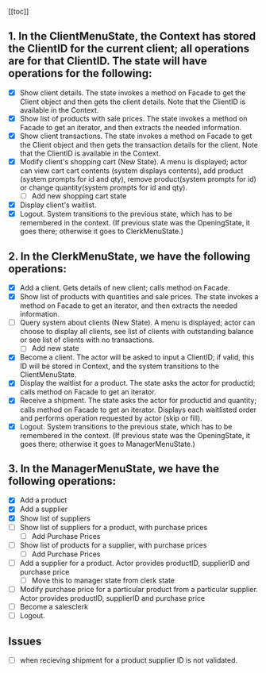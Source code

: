 [[toc]]

## 1.	In the ClientMenuState, the Context has stored the ClientID for the current client; all operations are for that ClientID. The state will have operations for the following:
- [x]	Show client details. The state invokes a method on Facade to get the Client object and then gets the client details. Note that the ClientID is available in the Context.
- [x]	Show list of products with sale prices.  The state invokes a method on Facade to get an iterator, and then extracts the needed information.
- [x]	Show client transactions. The state invokes a method on Facade to get the Client object and then gets the transaction details for the client. Note that the ClientID is available in the Context.
- [x]	Modify client's shopping cart (New State).  A menu is displayed; actor can view cart cart contents (system displays contents),  add product (system prompts for id and qty), remove product(system prompts for id) or change quantity(system prompts for id and qty).
    - [ ] Add new shopping cart state
- [x]	Display client's waitlist.
- [x]	Logout. System transitions to the previous  state, which has to be remembered in the context. (If previous state was the OpeningState, it goes there; otherwise it goes to ClerkMenuState.)

## 2.	In the ClerkMenuState, we have the following operations:
- [x]	Add a client. Gets details of new client; calls method on Facade.
- [x]	Show list of products with quantities and sale prices.  The state invokes a method on Facade to get an iterator, and then extracts the needed information.
- [ ]	Query system about clients (New State). A menu is displayed; actor can choose to display  all clients,  see list of clients with outstanding balance or see list of clients with no transactions.
    - [ ] Add new state
- [x]	Become a client. The actor will be asked to input a ClientID; if valid, this ID will be stored in Context, and the system transitions to the  ClientMenuState.
- [x]	Display the waitlist for a product. The state asks the actor for productid; calls method on Facade to get an iterator. 
- [x]	Receive a shipment. The state asks the actor for productid and quantity; calls method on Facade to get an iterator. Displays each waitlisted order and performs operation requested by actor (skip or fill).
- [x]	Logout. System transitions to the previous  state, which has to be remembered in the context. (If previous state was the OpeningState, it goes there; otherwise it goes to ManagerMenuState.)

## 3.	In the ManagerMenuState, we have the following operations:
- [x]	Add a product
- [x]	Add a supplier
- [x]	Show list of suppliers
- [ ]	Show list of suppliers for a product, with purchase prices
    - [ ] Add Purchase Prices
- [ ]	Show list of products for a supplier, with purchase prices
    - [ ] Add Purchase Prices
- [ ]	Add a supplier for a product. Actor provides productID, supplierID and purchase price 
    - [ ] Move this to manager state from clerk state
- [ ]	Modify purchase price for a particular product from a particular supplier. Actor provides productID, supplierID and purchase price 
- [ ]	Become a salesclerk
- [ ]	Logout.

## Issues
- [ ] when recieving shipment for a product supplier ID is not validated.
